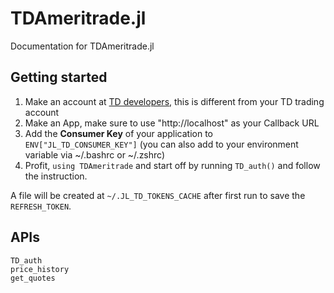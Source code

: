 # TDAmeritrade.jl

Documentation for TDAmeritrade.jl

## Getting started
1. Make an account at [TD developers](https://developer.tdameritrade.com/apis), this is different from your TD trading account
2. Make an App, make sure to use "http://localhost" as your Callback URL
3. Add the **Consumer Key** of your application to `ENV["JL_TD_CONSUMER_KEY"]` 
(you can also add to your environment variable via ~/.bashrc or ~/.zshrc)
4. Profit, `using TDAmeritrade` and start off by running `TD_auth()` and follow the instruction.

A file will be created at `~/.JL_TD_TOKENS_CACHE` after first run to save the `REFRESH_TOKEN`.

## APIs
```@docs
TD_auth
price_history
get_quotes
```
